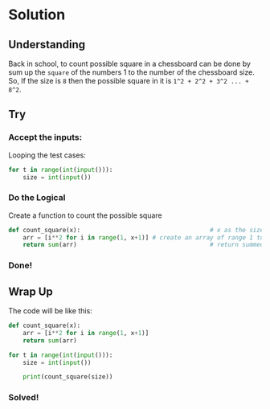 # Solution

## Understanding
Back in school, to count possible square in a chessboard can be done by sum up the `square` of the numbers 1 to the number of the chessboard size.\
So, If the size is `8` then the possible square in it is `1^2 + 2^2 + 3^2 ... + 8^2`.

## Try

### Accept the inputs:
Looping the test cases:
```python
for t in range(int(input())):
	size = int(input())
```

### Do the Logical
Create a function to count the possible square
```python
def count_square(x):									# x as the size of chessboard
	arr = [i**2 for i in range(1, x+1)] # create an array of range 1 to chess size and square them.
	return sum(arr)										# return summed array
```

### Done!

## Wrap Up
The code will be like this:
```python
def count_square(x):
	arr = [i**2 for i in range(1, x+1)]
	return sum(arr)

for t in range(int(input())):
	size = int(input())

	print(count_square(size))
```

### Solved!